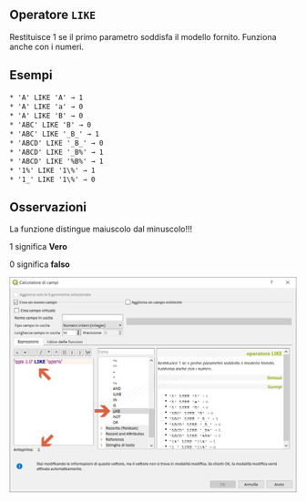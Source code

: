 ## Operatore `LIKE`

Restituisce 1 se il primo parametro soddisfa il modello fornito. Funziona anche con i numeri.

## Esempi
```
* 'A' LIKE 'A' → 1
* 'A' LIKE 'a' → 0
* 'A' LIKE 'B' → 0
* 'ABC' LIKE 'B' → 0
* 'ABC' LIKE '_B_' → 1
* 'ABCD' LIKE '_B_' → 0
* 'ABCD' LIKE '_B%' → 1
* 'ABCD' LIKE '%B%' → 1
* '1%' LIKE '1\%' → 1
* '1_' LIKE '1\%' → 0
```

## Osservazioni

La funzione distingue maiuscolo dal minuscolo!!!

1 significa **Vero**

0 significa **falso**

![](/img/operatori/LIKE1.png)